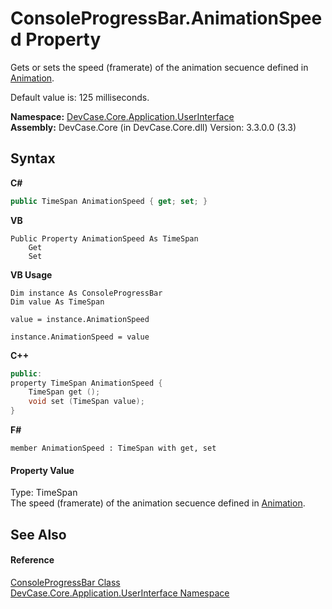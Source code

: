 # ConsoleProgressBar.AnimationSpeed Property 
 

Gets or sets the speed (framerate) of the animation secuence defined in <a href="P_DevCase_Core_Application_UserInterface_ConsoleProgressBar_Animation">Animation</a>. 

 Default value is: 125 milliseconds.

**Namespace:**&nbsp;<a href="N_DevCase_Core_Application_UserInterface">DevCase.Core.Application.UserInterface</a><br />**Assembly:**&nbsp;DevCase.Core (in DevCase.Core.dll) Version: 3.3.0.0 (3.3)

## Syntax

**C#**<br />
``` C#
public TimeSpan AnimationSpeed { get; set; }
```

**VB**<br />
``` VB
Public Property AnimationSpeed As TimeSpan
	Get
	Set
```

**VB Usage**<br />
``` VB Usage
Dim instance As ConsoleProgressBar
Dim value As TimeSpan

value = instance.AnimationSpeed

instance.AnimationSpeed = value
```

**C++**<br />
``` C++
public:
property TimeSpan AnimationSpeed {
	TimeSpan get ();
	void set (TimeSpan value);
}
```

**F#**<br />
``` F#
member AnimationSpeed : TimeSpan with get, set

```


#### Property Value
Type: TimeSpan<br />The speed (framerate) of the animation secuence defined in <a href="P_DevCase_Core_Application_UserInterface_ConsoleProgressBar_Animation">Animation</a>.

## See Also


#### Reference
<a href="T_DevCase_Core_Application_UserInterface_ConsoleProgressBar">ConsoleProgressBar Class</a><br /><a href="N_DevCase_Core_Application_UserInterface">DevCase.Core.Application.UserInterface Namespace</a><br />